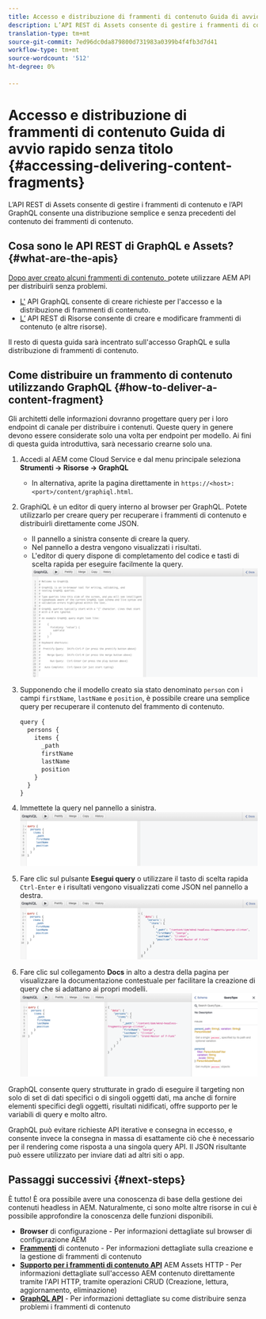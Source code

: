 ```yaml
---
title: Accesso e distribuzione di frammenti di contenuto Guida di avvio rapido senza titolo
description: L’API REST di Assets consente di gestire i frammenti di contenuto e l’API GraphQL consente una distribuzione semplice e senza precedenti del contenuto dei frammenti di contenuto.
translation-type: tm+mt
source-git-commit: 7ed96dc0da879800d731983a0399b4f4fb3d7d41
workflow-type: tm+mt
source-wordcount: '512'
ht-degree: 0%

---
```



# Accesso e distribuzione di frammenti di contenuto Guida di avvio rapido senza titolo {#accessing-delivering-content-fragments}

L’API REST di Assets consente di gestire i frammenti di contenuto e l’API GraphQL consente una distribuzione semplice e senza precedenti del contenuto dei frammenti di contenuto.

## Cosa sono le API REST di GraphQL e Assets? {#what-are-the-apis}

[Dopo aver creato alcuni frammenti di contenuto, ](create-content-fragment.md) potete utilizzare AEM API per distribuirli senza problemi.

* [L&#39;](/help/assets/content-fragments/graphql-api-content-fragments.md) API GraphQL consente di creare richieste per l&#39;accesso e la distribuzione di frammenti di contenuto.
* [L’](/help/assets/content-fragments/assets-api-content-fragments.md) API REST di Risorse consente di creare e modificare frammenti di contenuto (e altre risorse).

Il resto di questa guida sarà incentrato sull&#39;accesso GraphQL e sulla distribuzione di frammenti di contenuto.

## Come distribuire un frammento di contenuto utilizzando GraphQL {#how-to-deliver-a-content-fragment}

Gli architetti delle informazioni dovranno progettare query per i loro endpoint di canale per distribuire i contenuti. Queste query in genere devono essere considerate solo una volta per endpoint per modello. Ai fini di questa guida introduttiva, sarà necessario crearne solo una.

1. Accedi al AEM come Cloud Service e dal menu principale seleziona **Strumenti -> Risorse -> GraphQL**
   * In alternativa, aprite la pagina direttamente in `https://<host>:<port>/content/graphiql.html`.

1. GraphiQL è un editor di query interno al browser per GraphQL. Potete utilizzarlo per creare query per recuperare i frammenti di contenuto e distribuirli direttamente come JSON.
   * Il pannello a sinistra consente di creare la query.
   * Nel pannello a destra vengono visualizzati i risultati.
   * L&#39;editor di query dispone di completamento del codice e tasti di scelta rapida per eseguire facilmente la query.
      ![Editor GraphiQL](../assets/graphiql.png)

1. Supponendo che il modello creato sia stato denominato `person` con i campi `firstName`, `lastName` e `position`, è possibile creare una semplice query per recuperare il contenuto del frammento di contenuto.

   ```
   query {
     persons {
       items {
         _path
         firstName
         lastName
         position
       }
     }
   }
   ```

1. Immettete la query nel pannello a sinistra.
   ![Query GraphiQL](../assets/graphiql-query.png)

1. Fare clic sul pulsante **Esegui query** o utilizzare il tasto di scelta rapida `Ctrl-Enter` e i risultati vengono visualizzati come JSON nel pannello a destra.
   ![Risultati GraphiQL](../assets/graphiql-results.png)

1. Fare clic sul collegamento **Docs** in alto a destra della pagina per visualizzare la documentazione contestuale per facilitare la creazione di query che si adattano ai propri modelli.
   ![Documentazione GraphiQL](../assets/graphiql-documentation.png)

GraphQL consente query strutturate in grado di eseguire il targeting non solo di set di dati specifici o di singoli oggetti dati, ma anche di fornire elementi specifici degli oggetti, risultati nidificati, offre supporto per le variabili di query e molto altro.

GraphQL può evitare richieste API iterative e consegna in eccesso, e consente invece la consegna in massa di esattamente ciò che è necessario per il rendering come risposta a una singola query API. Il JSON risultante può essere utilizzato per inviare dati ad altri siti o app.

## Passaggi successivi {#next-steps}

È tutto! È ora possibile avere una conoscenza di base della gestione dei contenuti headless in AEM. Naturalmente, ci sono molte altre risorse in cui è possibile approfondire la conoscenza delle funzioni disponibili.

* **Browser**  di configurazione - Per informazioni dettagliate sul browser di configurazione AEM
* **[Frammenti](/help/assets/content-fragments/content-fragments.md)**  di contenuto - Per informazioni dettagliate sulla creazione e la gestione di frammenti di contenuto
* **[Supporto per i frammenti di contenuto  API](/help/assets/content-fragments/assets-api-content-fragments.md)**  AEM Assets HTTP - Per informazioni dettagliate sull&#39;accesso AEM contenuto direttamente tramite l&#39;API HTTP, tramite operazioni CRUD (Creazione, lettura, aggiornamento, eliminazione)
* **[GraphQL API](/help/assets/content-fragments/graphql-api-content-fragments.md)**  - Per informazioni dettagliate su come distribuire senza problemi i frammenti di contenuto
